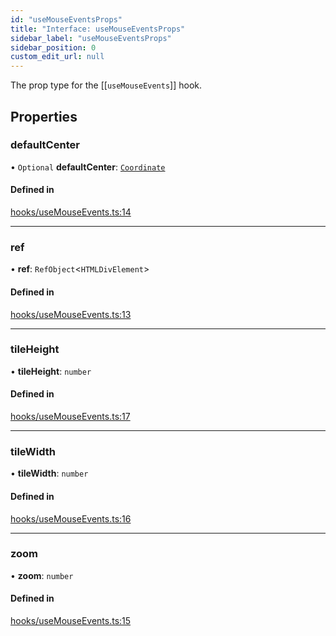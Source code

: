 ```yaml
---
id: "useMouseEventsProps"
title: "Interface: useMouseEventsProps"
sidebar_label: "useMouseEventsProps"
sidebar_position: 0
custom_edit_url: null
---
```


The prop type for the [[`useMouseEvents`]] hook.

## Properties

### defaultCenter

• `Optional` **defaultCenter**: [`Coordinate`](Coordinate.md)

#### Defined in

[hooks/useMouseEvents.ts:14](https://github.com/rob-blackbourn/jetblack-map/blob/74a170a/src/hooks/useMouseEvents.ts#L14)

___

### ref

• **ref**: `RefObject`<`HTMLDivElement`\>

#### Defined in

[hooks/useMouseEvents.ts:13](https://github.com/rob-blackbourn/jetblack-map/blob/74a170a/src/hooks/useMouseEvents.ts#L13)

___

### tileHeight

• **tileHeight**: `number`

#### Defined in

[hooks/useMouseEvents.ts:17](https://github.com/rob-blackbourn/jetblack-map/blob/74a170a/src/hooks/useMouseEvents.ts#L17)

___

### tileWidth

• **tileWidth**: `number`

#### Defined in

[hooks/useMouseEvents.ts:16](https://github.com/rob-blackbourn/jetblack-map/blob/74a170a/src/hooks/useMouseEvents.ts#L16)

___

### zoom

• **zoom**: `number`

#### Defined in

[hooks/useMouseEvents.ts:15](https://github.com/rob-blackbourn/jetblack-map/blob/74a170a/src/hooks/useMouseEvents.ts#L15)
